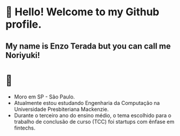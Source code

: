 # 👋 Hello! Welcome to my Github profile.
## My name is Enzo Terada but you can call me Noriyuki!

# :raising_hand:
- Moro em SP - São Paulo.
- Atualmente estou estudando Engenharia da Computação na Universidade Presbiteriana Mackenzie.
- Durante o terceiro ano do ensino médio, o tema escolhido para o trabalho de conclusão de curso (TCC) foi startups com ênfase em fintechs.

